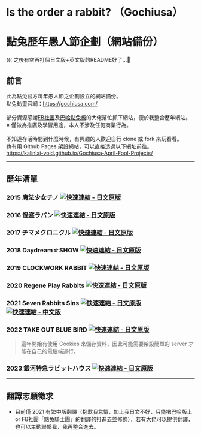 # Is the order a rabbit? （Gochiusa）
# 點兔歷年愚人節企劃（網站備份）
((( 之後有空再打個日文版+英文版的README好了...🤔

## 前言
此為點兔官方每年愚人節之企劃設立的網站備份。<br>
點兔動畫官網：https://gochiusa.com/<br>
<br>
部分資源感謝[FB社團](https://www.facebook.com/groups/1473402019387376)及[巴哈點兔板](https://forum.gamer.com.tw/A.php?bsn=45294)的大佬幫忙抓下網站，便於我整合歷年網站。<br>
※ 僅做為推廣及學習用途，本人不涉及任何商業行為。<br>
<br>
不知道存活時間到什麼時候，有興趣的人歡迎自行 clone 或 fork 來玩看看。<br>
也有用 Github Pages 架設網站，可以直接透過以下網址前往。<br>
https://kalinlai-void.github.io/Gochiusa-April-Fool-Projects/<br>

---
## 歷年清單

### 2015 魔法少女チノ [![快速連結 - 日文原版](https://img.shields.io/badge/快速連結-日文原版-blue)](https://kalinlai-void.github.io/Gochiusa-April-Fool-Projects/gochiusa2015/index.html)

### 2016 怪盗ラパン [![快速連結 - 日文原版](https://img.shields.io/badge/快速連結-日文原版-blue)](https://kalinlai-void.github.io/Gochiusa-April-Fool-Projects/gochiusa2016/index.html)

### 2017 チマメクロニクル [![快速連結 - 日文原版](https://img.shields.io/badge/快速連結-日文原版-blue)](https://kalinlai-void.github.io/Gochiusa-April-Fool-Projects/gochiusa2017/index.html) 

### 2018 Daydream☆SHOW [![快速連結 - 日文原版](https://img.shields.io/badge/快速連結-日文原版-blue)](https://kalinlai-void.github.io/Gochiusa-April-Fool-Projects/gochiusa2018/index.html)

### 2019 CLOCKWORK RABBIT [![快速連結 - 日文原版](https://img.shields.io/badge/快速連結-日文原版-blue)](https://kalinlai-void.github.io/Gochiusa-April-Fool-Projects/gochiusa2019/index.html)

### 2020 Regene Play Rabbits [![快速連結 - 日文原版](https://img.shields.io/badge/快速連結-日文原版-blue)](https://kalinlai-void.github.io/Gochiusa-April-Fool-Projects/gochiusa2020/index.html)

### 2021 Seven Rabbits Sins [![快速連結 - 日文原版](https://img.shields.io/badge/快速連結-日文原版-blue)](https://kalinlai-void.github.io/Gochiusa-April-Fool-Projects/gochiusa2021/ja/index.html)  [![快速連結 - 中文版](https://img.shields.io/badge/快速連結-中文版-active)](https://kalinlai-void.github.io/Gochiusa-April-Fool-Projects/gochiusa2021/zh-tw/index.html)

### 2022 TAKE OUT BLUE BIRD [![快速連結 - 日文原版](https://img.shields.io/badge/快速連結-日文原版-blue)](https://kalinlai-void.github.io/Gochiusa-April-Fool-Projects/gochiusa2022/ja/index.html)
> 這年開始有使用 Cookies 來儲存資料，因此可能需要架設簡單的 server 才能在自己的電腦端運行。

### 2023 銀河特急ラビットハウス [![快速連結 - 日文原版](https://img.shields.io/badge/快速連結-日文原版-blue)](https://kalinlai-void.github.io/Gochiusa-April-Fool-Projects/gochiusa2023/index.html)

---
## 翻譯志願徵求
- 目前僅 2021 有繁中版翻譯（抱歉我怠惰，加上我日文不好，只能把巴哈版上 or FB社團「點兔騎士團」的翻譯的打進去並修飾），若有大佬可以提供翻譯，也可以主動聯繫我，我再整合進去。